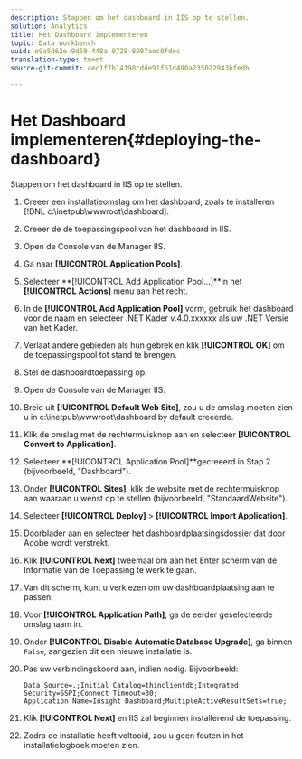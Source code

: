 ```yaml
---
description: Stappen om het dashboard in IIS op te stellen.
solution: Analytics
title: Het Dashboard implementeren
topic: Data workbench
uuid: e9a5d62e-9d59-448a-9728-8087aec0fdec
translation-type: tm+mt
source-git-commit: aec1f7b14198cdde91f61d490a235022943bfedb

---
```



# Het Dashboard implementeren{#deploying-the-dashboard}

Stappen om het dashboard in IIS op te stellen.

1. Creeer een installatieomslag om het dashboard, zoals te installeren [!DNL c:\inetpub\wwwroot\dashboard].
1. Creeer de de toepassingspool van het dashboard in IIS.
1. Open de Console van de Manager IIS.
1. Ga naar **[!UICONTROL Application Pools]**.
1. Selecteer **[!UICONTROL Add Application Pool…]**in het **[!UICONTROL Actions]** menu aan het recht.
1. In de **[!UICONTROL Add Application Pool]** vorm, gebruik het dashboard voor de naam en selecteer .NET Kader v.4.0.xxxxxx als uw .NET Versie van het Kader.
1. Verlaat andere gebieden als hun gebrek en klik **[!UICONTROL OK]** om de toepassingspool tot stand te brengen.
1. Stel de dashboardtoepassing op.
1. Open de Console van de Manager IIS.
1. Breid uit **[!UICONTROL Default Web Site]**, zou u de omslag moeten zien u in c:\inetpub\wwwroot\dashboard by default creeerde.
1. Klik de omslag met de rechtermuisknop aan en selecteer **[!UICONTROL Convert to Application]**.
1. Selecteer **[!UICONTROL Application Pool]**gecreeerd in Stap 2 (bijvoorbeeld, &quot;Dashboard&quot;).
1. Onder **[!UICONTROL Sites]**, klik de website met de rechtermuisknop aan waaraan u wenst op te stellen (bijvoorbeeld, &quot;StandaardWebsite&quot;).
1. Selecteer **[!UICONTROL Deploy]** > **[!UICONTROL Import Application]**.
1. Doorblader aan en selecteer het dashboardplaatsingsdossier dat door Adobe wordt verstrekt.
1. Klik **[!UICONTROL Next]** tweemaal om aan het Enter scherm van de Informatie van de Toepassing te werk te gaan.
1. Van dit scherm, kunt u verkiezen om uw dashboardplaatsing aan te passen.
1. Voor **[!UICONTROL Application Path]**, ga de eerder geselecteerde omslagnaam in.
1. Onder **[!UICONTROL Disable Automatic Database Upgrade]**, ga binnen `False`, aangezien dit een nieuwe installatie is.
1. Pas uw verbindingskoord aan, indien nodig. Bijvoorbeeld:

   ```
   Data Source=.;Initial Catalog=thinclientdb;Integrated Security=SSPI;Connect Timeout=30; 
   Application Name=Insight Dashboard;MultipleActiveResultSets=true;
   ```

1. Klik **[!UICONTROL Next]** en IIS zal beginnen installerend de toepassing.
1. Zodra de installatie heeft voltooid, zou u geen fouten in het installatielogboek moeten zien.
